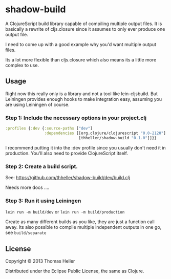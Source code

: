 # shadow-build

A ClojureScript build library capable of compiling multiple output files. It is basically a rewrite of cljs.closure since it assumes to only ever produce one output file.

I need to come up with a good example why you'd want multiple output files.

Its a lot more flexible than cljs.closure which also means its a little more complex to use.

## Usage

Right now this really only is a library and not a tool like lein-cljsbuild. But Leiningen provides enough hooks to make integration easy, assuming you are using Leiningen of course.

### Step 1: Include the necessary options in your project.clj

```clojure
:profiles {:dev {:source-paths ["dev"]
                 :dependencies [[org.clojure/clojurescript "0.0-2120"]
                                [thheller/shadow-build "0.1.0"]]}}
```

I recommend putting it into the :dev profile since you usually don't need it in production. You'll also need to provide ClojureScript itself.

### Step 2: Create a build script.

See: https://github.com/thheller/shadow-build/dev/build.clj

Needs more docs ....

### Step 3: Run it using Leiningen

```lein run -m build/dev```
or
```lein run -m build/production```

Create as many different builds as you like, they are just a function call away. Its also possible to compile multiple independent outputs in one go, see ```build/separate```

## License

Copyright © 2013 Thomas Heller

Distributed under the Eclipse Public License, the same as Clojure.
